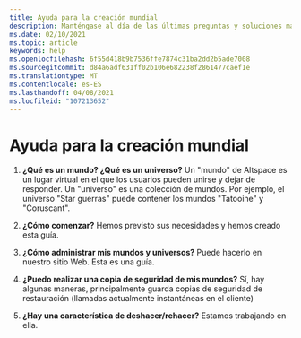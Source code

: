 ```yaml
---
title: Ayuda para la creación mundial
description: Manténgase al día de las últimas preguntas y soluciones más frecuentes para la creación del mundo en AltspaceVR.
ms.date: 02/10/2021
ms.topic: article
keywords: help
ms.openlocfilehash: 6f55d418b9b7536ffe7874c31ba2dd2b5ade7008
ms.sourcegitcommit: d84a6adf631ff02b106e682238f2861477caef1e
ms.translationtype: MT
ms.contentlocale: es-ES
ms.lasthandoff: 04/08/2021
ms.locfileid: "107213652"
---
```

# <a name="world-building-help"></a>Ayuda para la creación mundial

1. **¿Qué es un mundo? ¿Qué es un universo?**
Un "mundo" de Altspace es un lugar virtual en el que los usuarios pueden unirse y dejar de responder. Un "universo" es una colección de mundos. Por ejemplo, el universo "Star guerras" puede contener los mundos "Tatooine" y "Coruscant".

2. **¿Cómo comenzar?**
Hemos previsto sus necesidades y hemos creado esta guía.

3. **¿Cómo administrar mis mundos y universos?**
Puede hacerlo en nuestro sitio Web. Esta es una guía. 

4. **¿Puedo realizar una copia de seguridad de mis mundos?**
Sí, hay algunas maneras, principalmente guarda copias de seguridad de restauración (llamadas actualmente instantáneas en el cliente)

5. **¿Hay una característica de deshacer/rehacer?**
Estamos trabajando en ella.